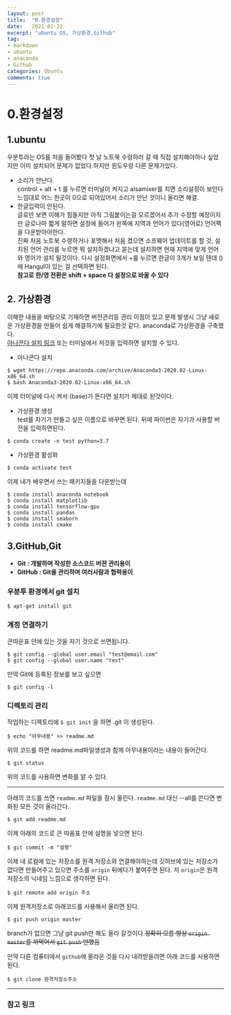```yaml
---
layout: post
title:  "0.환경설정"
date:   2021-01-22
excerpt: "ubuntu OS, 가상환경,Github"
tag:
- markdown 
- ubuntu
- anaconda
- Github
categories: Ubuntu
comments: true
---
```


# 0.환경설정
## 1.ubuntu  
우분투라는 OS를 처음 들어봤다 첫 날 노트북 수령하러 갈 때 직접 설치해야하나 싶었지만 이미 설치되어 문제가 없었다.하지만 윈도우랑 다른 문제가있다.
 - 소리가 안난다.  
 control + alt + t 를 누르면 터미널이 켜지고 alsamixer를 치면 소리설정이 보인다 느낌대로 어느 한곳이 0으로 되어있어서 소리가 안난 것이니 올리면 해결.
 - 한글입력이 안된다.  
 글로만 보면 이해가 힘들지만 아직 그림붙이는걸 모르겠어서 추가 수정할 예정이지만 글로나마 짧게 말하면 설정에 들어가 왼쪽에 지역과 언어가 있다(영어로)  언어팩을 다운받아야한다.  
 진짜 처음 노트북 수령하거나 포멧해서 처음 켰으면  소프웨어 업데이트를 할 것, 설치된 언어 관리를 누르면 뭐 설치하겠냐고 묻는데 설치하면 현재 지역에 맞게 언어와 영어가 설치 될것이다. 다시 설정화면에서 +를 누르면 한글이 3개가 보일 텐데 ()에 Hangul이 있는 걸 선택하면 된다.  
  **참고로 한/영 전환은 shift + space 다 설정으로 바꿀 수 있다**

## 2. 가상환경  
이해한 내용을 바탕으로 기재하면 버전관리등 관리 이점이 있고 문제 발생시 그냥 새로운 가상환경을 만들어 쉽게 해결하기에 필요한것 같다. anaconda로 가상환경을 구축했다.  
[아나콘다 설치 링크](https://www.anaconda.com/products/individual) 또는 터미널에서 저것을 입력하면 설치할 수 있다.  
- 아나콘다 설치  
``` 
$ wget https://repo.anaconda.com/archive/Anaconda3-2020.02-Linux-x86_64.sh
$ bash Anaconda3-2020.02-Linux-x86_64.sh
```
이제 터미널에 다시 켜서 (base)가 뜬다면 설치가 제대로 된것이다.
 - 가상환경 생성  
  test를 자기가 만들고 싶은 이름으로 바꾸면 된다. 뒤에 파이썬은 자기가 사용할 버전을 입력하면된다.
```terminal
$ conda create -n test python=3.7
```
- 가상환경 활성화 
```
$ conda activate test  
```
이제 내가 배우면서 쓰는 패키지들을 다운받는데 
```
$ conda install anaconda notebook
$ conda install matplotlib
$ conda install tensorflow-gpu
$ conda install pandas
$ conda install seaborn
$ conda install cmake 
```
## 3.GitHub,Git
- **Git : 개발하며 작성한 소스코드 버젼 관리용이**
- **GitHub : Git을 관리하며 여러사람과 협력용이**   

### **우분투 환경에서 git 설치**  

    $ apt-get install git

### **계정 연결하기**
큰따운표 안에 있는 것을 자기 것으로 쓰면됩니다.

    $ git config --global user.email "test@email.com"
    $ git config --global user.name "test"

만약 Git에 등록된 정보를 보고 싶으면   

    $ git config -l

### **디렉토리 관리**
작업하는 디렉토리에 `$ git init` 을 하면 .git 이 생성된다.

    $ echo "아무내용" >> readme.md

위의 코드를 하면 readme.md파일생성과 함께 아무내용이라는 내용이 들어간다.


    $ git status 

위의 코드를 사용하면 변화를 알 수 있다.  

---
아래의 코드를 쓰면 `readme.md` 파일을 잠시 올린다. `readme.md` 대신 --all를 쓴다면 변화된 모든 것이 올라간다.

    $ git add readme.md 

이제 아래의 코드로 큰 따옴표 안에 설명을 넣으면 된다.

    $ git commit -m "설명"

이제 내 로컬에 있는 저장소를 원격 저장소와 연결해야하는데 깃허브에 있는 저장소가 없다면 만들어주고 있으면 주소를 `origin` 뒤에다가 붙여주면 된다. 저 `origin`은 원격 저장소의 닉네임 느낌으로 생각하면 된다.

    $ git remote add origin 주소

이제 원격저장소로 아래코드를 사용해서 올리면 된다.

    $ git push origin master  

branch가 없으면 그냥 git push만 해도 올라 갈것이다.~~정확히 모름 항상 `origin master`를 까먹어서 `git push` 만했음~~

만약 다른 컴퓨터에서 `github`에 올라온 것을 다시 내려받을려면 아래 코드를 사용하면 된다.

    $ git clone 원격저장소주소
---

### 참고 링크
